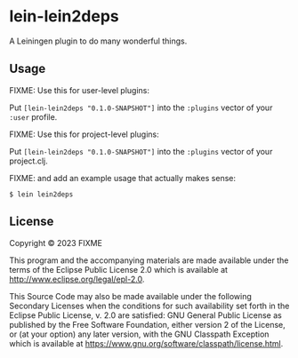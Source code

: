 # lein-lein2deps

A Leiningen plugin to do many wonderful things.

## Usage

FIXME: Use this for user-level plugins:

Put `[lein-lein2deps "0.1.0-SNAPSHOT"]` into the `:plugins` vector of your `:user`
profile.

FIXME: Use this for project-level plugins:

Put `[lein-lein2deps "0.1.0-SNAPSHOT"]` into the `:plugins` vector of your project.clj.

FIXME: and add an example usage that actually makes sense:

    $ lein lein2deps

## License

Copyright © 2023 FIXME

This program and the accompanying materials are made available under the
terms of the Eclipse Public License 2.0 which is available at
http://www.eclipse.org/legal/epl-2.0.

This Source Code may also be made available under the following Secondary
Licenses when the conditions for such availability set forth in the Eclipse
Public License, v. 2.0 are satisfied: GNU General Public License as published by
the Free Software Foundation, either version 2 of the License, or (at your
option) any later version, with the GNU Classpath Exception which is available
at https://www.gnu.org/software/classpath/license.html.

